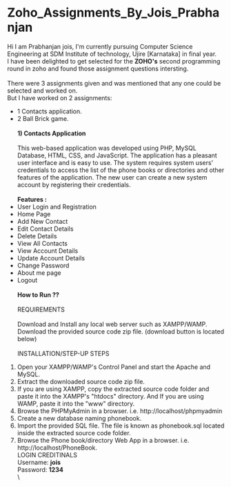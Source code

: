 # Zoho_Assignments_By_Jois_Prabhanjan

Hi I am Prabhanjan jois, I'm currently pursuing Computer Science Engineering at SDM Institute of technology, Ujire [Karnataka] in final year.\
I have been delighted to get selected for the <b>ZOHO's</b> second programming round in zoho and found those assignment questions intersting.\
\
There were 3 assignments given and was mentioned that any one could be selected and worked on.\
But I have worked on 2 assignments:
* 1 Contacts application.
* 2 Ball Brick game.
\
\
<b>1) Contacts Application</b>
\
\
This web-based application was developed using PHP, MySQL Database, HTML, CSS, and JavaScript. The application has a pleasant user interface and is easy to use. The system requires system users' credentials to access the list of the phone books or directories and other features of the application. The new user can create a new system account by registering their credentials.
\
\
<b>Features :</b>
* User Login and Registration
* Home Page
* Add New Contact
* Edit Contact Details
* Delete Details
* View All Contacts
* View Account Details
* Update Account Details
* Change Password
* About me page
* Logout
\
\
<b>How to Run ??</b>
\
\
REQUIREMENTS
\
\
Download and Install any local web server such as XAMPP/WAMP.\
Download the provided source code zip file. (download button is located below)\
\
INSTALLATION/STEP-UP STEPS

1) Open your XAMPP/WAMP's Control Panel and start the Apache and MySQL.
2) Extract the downloaded source code zip file.
3) If you are using XAMPP, copy the extracted source code folder and paste it into the XAMPP's "htdocs" directory. And If you are using WAMP, paste it into the "www" directory.
4) Browse the PHPMyAdmin in a browser. i.e. http://localhost/phpmyadmin
5) Create a new database naming phonebook.
6) Import the provided SQL file. The file is known as phonebook.sql located inside the extracted source code folder.
7) Browse the Phone book/directory Web App in a browser. i.e. http://localhost/PhoneBook.
\
LOGIN CREDITINALS
\
Username: <b>jois</b>\
Password: <b>1234</b>\
\

